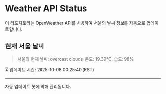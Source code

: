 
# Weather API Status

이 리포지토리는 OpenWeather API를 사용하여 서울의 날씨 정보를 자동으로 업데이트합니다.

## 현재 서울 날씨
> 서울의 현재 날씨: overcast clouds, 온도: 19.39°C, 습도: 98%

⏳ 업데이트 시간: 2025-10-08 00:25:40 (KST)

---
자동 업데이트 봇에 의해 관리됩니다.
